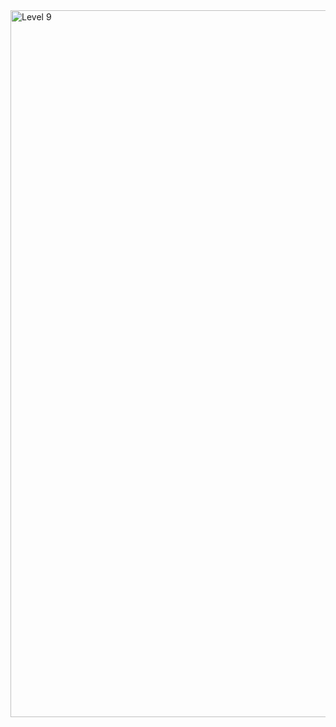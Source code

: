 <img width="1131" alt="Level 9" src="https://user-images.githubusercontent.com/58959408/175211871-f5f0b53a-c6bb-415b-81d0-97df32b91f90.png">
